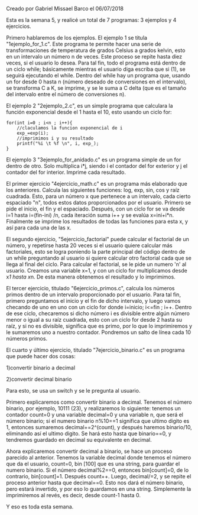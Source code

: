 Creado por Gabriel Missael Barco el 06/07/2018

Esta es la semana 5, y realicé un total de 7 programas: 3 ejemplos y 4 ejercicios.

Primero hablaremos de los ejemplos. El ejemplo 1 se titula "1ejemplo_for_1.c". Este programa te permite hacer una serie de transformaciones de temperatura de grados Celsius a grados kelvin, esto en un intervalo un número n de veces. Este proceso se repite hasta diez veces, si el usuario lo desea. Para tal fin, todo el programa está dentro de un ciclo while; básicamente mientras el usuario diga escriba que si (1), se seguirá ejecutando el while. Dentro del while hay un programa que, usando un for desde 0 hasta n (número deseado de conversiones en el intervalo), se transforma C a K, se imprime, y se le suma a C delta (que es el tamaño del intervalo entre el número de conversiones n).

El ejemplo 2 "2ejemplo_2.c", es un simple programa que calculara la función exponencial desde el 1 hasta el 10, esto usando un ciclo for:

	for(int i=0 ; i<n ; i++){
		//claculamos la funcion exponencial de i		
		exp_=exp(i);
		//imprimimos i y su resultado
		printf("%i \t %f \n", i, exp_);	
	}

El ejemplo 3 "3ejemplo_for_anidado.c" es un programa simple de un for dentro de otro. Solo multiplica i*j, siendo i el contador del for exterior y j el contador del for interior. Imprime cada resultado.

El primer ejercicio "4ejercicio_math.c" es un programa más elaborado que los anteriores. Calcula las siguientes funciones: log, exp, sin, cos y raíz cuadrada. Esto, para un número x que pertenece a un intervalo, cada cierto espaciado "n", todos estos datos proporcionados por el usuario. Primero se pide el inicio, el fin y el espaciado. Después, con un ciclo for se va desde i=1 hasta i=(fin-ini) /n, cada iteración suma i++ y se evalúa x=ini+i*n. Finalmente se imprime los resultados de todas las funciones para esta x, y así para cada una de las x.

El segundo ejercicio, "5ejercicio_factorial" puede calcular el factorial de un número, y repetirse hasta 20 veces si el usuario quiere calcular más factoriales, esto se logra poniendo la parte principal del código dentro de un while preguntando al usuario si quiere calcular otro factorial cada que se llega al final del ciclo. Para calcular el factorial, se le pide un numero 'n' al usuario. Creamos una variable x=1, y con un ciclo for multiplicamos desde x*1 hasta x*n. De esta manera obtenemos el resultado y lo imprimimos.

El tercer ejercicio, titulado "6ejercicio_primos.c", calcula los números primos dentro de un intervalo proporcionado por el usuario. Para tal fin, primero preguntamos el inicio y el fin de dicho intervalo, y luego vamos checando de uno en uno con un ciclo for donde i=inicio; i<=fin ; i++. Dentro de ese ciclo, checaremos si dicho número i es divisible entre algún número menor o igual a su raíz cuadrada, esto con un ciclo for desde 2 hasta su raíz, y si no es divisible, significa que es primo, por lo que lo imprimiremos y le sumaremos uno a nuestro contador. Pondremos un salto de línea cada 10 números primos.

El cuarto y último ejercicio, titulado "7ejercicio_binario.c" es un programa que puede hacer dos cosas:

1)convertir binario a decimal

2)convertir decimal binario

Para esto, se usa un switch y se le pregunta al usuario. 

Primero explicaremos como convertir binario a decimal. Tenemos el número binario, por ejemplo, 10111 (23), y realizaremos lo siguiente: tenemos un contador count=0 y una variable decimal=0 y una variable n, que será el número binario; si el numero binario n%10==1 significa que ultimo digito es 1, entonces sumaremos decimal+=2^(count), y después haremos binario/10, eliminando así el ultimo digito. Se hará esto hasta que binario==0, y tendremos guardado en decimal su equivalente en decimal. 

Ahora explicaremos convertir decimal a binario, se hace un proceso parecido al anterior. Tenemos la variable decimal donde tenemos el número que da el usuario, count=0, bin [100] que es una string, para guardar el numero binario. Si el número decimal%2==0, entonces bin[count]=0, de lo contrario, bin[count]=1. Después count++. Luego, decimal/=2, y se repite el proceso anterior hasta que decimal==0. Esto nos dará el número binario, pero estará invertido, y por eso lo guardamos en una string. Simplemente la imprimiremos al revés, es decir, desde count-1 hasta 0.

 Y eso es toda esta semana.

